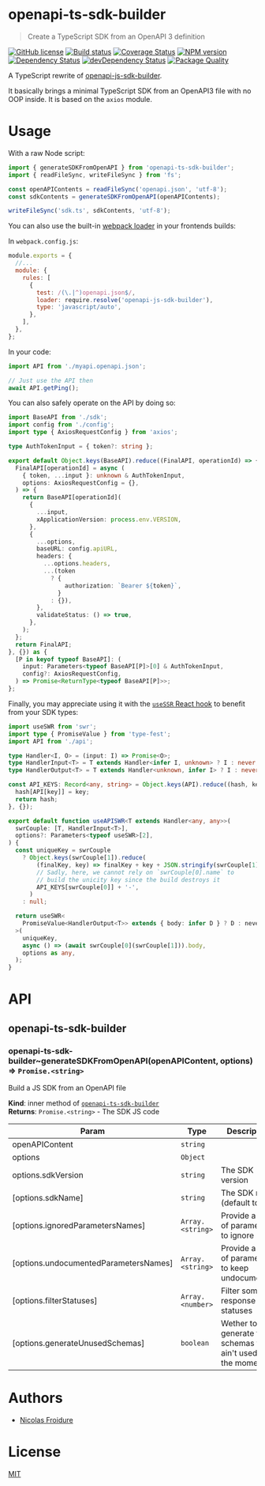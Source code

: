 [//]: # ( )
[//]: # (This file is automatically generated by a `metapak`)
[//]: # (module. Do not change it  except between the)
[//]: # (`content:start/end` flags, your changes would)
[//]: # (be overridden.)
[//]: # ( )
# openapi-ts-sdk-builder
> Create a TypeScript SDK from an OpenAPI 3 definition

[![GitHub license](https://img.shields.io/badge/license-MIT-blue.svg)](https://github.com/nfroidure/openapi-ts-sdk-builder/blob/master/LICENSE)
[![Build status](https://travis-ci.com/nfroidure/openapi-ts-sdk-builder.svg?branch=master)](https://travis-ci.com/github/nfroidure/openapi-ts-sdk-builder)
[![Coverage Status](https://coveralls.io/repos/github/nfroidure/openapi-ts-sdk-builder/badge.svg?branch=master)](https://coveralls.io/github/nfroidure/openapi-ts-sdk-builder?branch=master)
[![NPM version](https://badge.fury.io/js/openapi-ts-sdk-builder.svg)](https://npmjs.org/package/openapi-ts-sdk-builder)
[![Dependency Status](https://david-dm.org/nfroidure/openapi-ts-sdk-builder.svg)](https://david-dm.org/nfroidure/openapi-ts-sdk-builder)
[![devDependency Status](https://david-dm.org/nfroidure/openapi-ts-sdk-builder/dev-status.svg)](https://david-dm.org/nfroidure/openapi-ts-sdk-builder#info=devDependencies)
[![Package Quality](https://npm.packagequality.com/shield/openapi-ts-sdk-builder.svg)](https://packagequality.com/#?package=openapi-ts-sdk-builder)


[//]: # (::contents:start)

A TypeScript rewrite of
[openapi-js-sdk-builder](https://github.com/sencrop/openapi-js-sdk-builder).

It basically brings a minimal TypeScript SDK from an OpenAPI3 file with no OOP
inside. It is based on the `axios` module.

# Usage

With a raw Node script:

```js
import { generateSDKFromOpenAPI } from 'openapi-ts-sdk-builder';
import { readFileSync, writeFileSync } from 'fs';

const openAPIContents = readFileSync('openapi.json', 'utf-8');
const sdkContents = generateSDKFromOpenAPI(openAPIContents);

writeFileSync('sdk.ts', sdkContents, 'utf-8');
```

You can also use the built-in
[webpack loader](https://webpack.js.org/contribute/writing-a-loader/) in your
frontends builds:

In `webpack.config.js`:

```js
module.exports = {
  //...
  module: {
    rules: [
      {
        test: /(\.|^)openapi.json$/,
        loader: require.resolve('openapi-js-sdk-builder'),
        type: 'javascript/auto',
      },
    ],
  },
};
```

In your code:

```js
import API from './myapi.openapi.json';

// Just use the API then
await API.getPing();
```

You can also safely operate on the API by doing so:

```ts
import BaseAPI from './sdk';
import config from './config';
import type { AxiosRequestConfig } from 'axios';

type AuthTokenInput = { token?: string };

export default Object.keys(BaseAPI).reduce((FinalAPI, operationId) => {
  FinalAPI[operationId] = async (
    { token, ...input }: unknown & AuthTokenInput,
    options: AxiosRequestConfig = {},
  ) => {
    return BaseAPI[operationId](
      {
        ...input,
        xApplicationVersion: process.env.VERSION,
      },
      {
        ...options,
        baseURL: config.apiURL,
        headers: {
          ...options.headers,
          ...(token
            ? {
                authorization: `Bearer ${token}`,
              }
            : {}),
        },
        validateStatus: () => true,
      },
    );
  };
  return FinalAPI;
}, {}) as {
  [P in keyof typeof BaseAPI]: (
    input: Parameters<typeof BaseAPI[P]>[0] & AuthTokenInput,
    config?: AxiosRequestConfig,
  ) => Promise<ReturnType<typeof BaseAPI[P]>>;
};
```

Finally, you may appreciate using it with the
[`useSSR` React hook](https://github.com/vercel/swr) to benefit from your SDK
types:

```ts
import useSWR from 'swr';
import type { PromiseValue } from 'type-fest';
import API from './api';

type Handler<I, O> = (input: I) => Promise<O>;
type HandlerInput<T> = T extends Handler<infer I, unknown> ? I : never;
type HandlerOutput<T> = T extends Handler<unknown, infer I> ? I : never;

const API_KEYS: Record<any, string> = Object.keys(API).reduce((hash, key) => {
  hash[API[key]] = key;
  return hash;
}, {});

export default function useAPISWR<T extends Handler<any, any>>(
  swrCouple: [T, HandlerInput<T>],
  options?: Parameters<typeof useSWR>[2],
) {
  const uniqueKey = swrCouple
    ? Object.keys(swrCouple[1]).reduce(
        (finalKey, key) => finalKey + key + JSON.stringify(swrCouple[1][key]),
        // Sadly, here, we cannot rely on `swrCouple[0].name` to
        // build the unicity key since the build destroys it
        API_KEYS[swrCouple[0]] + '-',
      )
    : null;

  return useSWR<
    PromiseValue<HandlerOutput<T>> extends { body: infer D } ? D : never
  >(
    uniqueKey,
    async () => (await swrCouple[0](swrCouple[1])).body,
    options as any,
  );
}
```

[//]: # (::contents:end)

# API
<a name="module_openapi-ts-sdk-builder"></a>

## openapi-ts-sdk-builder
<a name="module_openapi-ts-sdk-builder..generateSDKFromOpenAPI"></a>

### openapi-ts-sdk-builder~generateSDKFromOpenAPI(openAPIContent, options) ⇒ <code>Promise.&lt;string&gt;</code>
Build a JS SDK from an OpenAPI file

**Kind**: inner method of [<code>openapi-ts-sdk-builder</code>](#module_openapi-ts-sdk-builder)  
**Returns**: <code>Promise.&lt;string&gt;</code> - The SDK JS code  

| Param | Type | Description |
| --- | --- | --- |
| openAPIContent | <code>string</code> |  |
| options | <code>Object</code> |  |
| options.sdkVersion | <code>string</code> | The SDK version |
| [options.sdkName] | <code>string</code> | The SDK name (default to API) |
| [options.ignoredParametersNames] | <code>Array.&lt;string&gt;</code> | Provide a list of parameters to ignore |
| [options.undocumentedParametersNames] | <code>Array.&lt;string&gt;</code> | Provide a list of parameters to keep undocumented |
| [options.filterStatuses] | <code>Array.&lt;number&gt;</code> | Filter some response statuses |
| [options.generateUnusedSchemas] | <code>boolean</code> | Wether to generate the schemas that ain't used at the moment |


# Authors
- [Nicolas Froidure](https://insertafter.com/en/index.html)

# License
[MIT](https://github.com/nfroidure/openapi-ts-sdk-builder/blob/master/LICENSE)
